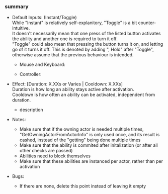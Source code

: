 ### summary

- Default Inputs: (Instant/Toggle)  
    While "Instant" is relatively self-explanitory, "Toggle" is a bit counter-intuitive.  
    It doesn't necessarily mean that one press of the listed button activates the ability and another one is required to turn it off.  
    "Toggle" could also mean that pressing the button turns it on, and letting go of it turns it off. This is denoted by adding ", Hold" after "Toggle", otherwise assume that the previous behaviour is intended.
    
    - Mouse and Keyboard:
        
    - Controller:
        
- Effect: \[Duration: X.XXs or Varies | Cooldown: X.XXs\]  
    Duration is how long an ability stays active after activation.  
    Cooldown is how often an ability can be activated, independent from duration.
    
    - description
- Notes:
    
    - Make sure that if the owning actor is needed multiple times, "GetOwningActorFromActorInfo" is only used once, and its result is cashed, instead of the "getting" being done multiple times
    - Make sure that the ability is commited after initalization (or after all other checks are passed)
    - Abilities need to block themselves
    - Make sure that these abilities are instanced per actor, rather than per activation
- Bugs:
    
    - If there are none, delete this point instead of leaving it empty